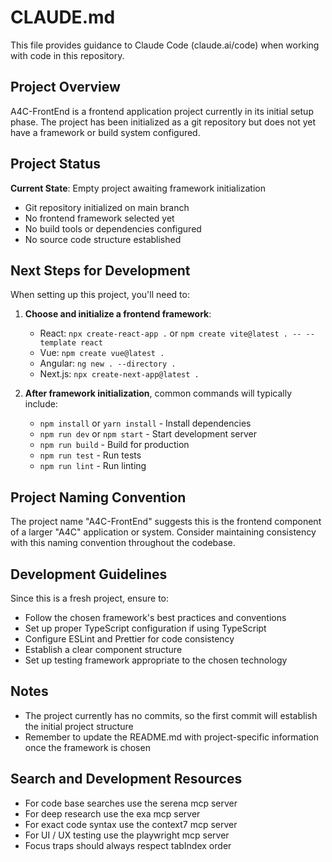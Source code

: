 # CLAUDE.md

This file provides guidance to Claude Code (claude.ai/code) when working with code in this repository.

## Project Overview

A4C-FrontEnd is a frontend application project currently in its initial setup phase. The project has been initialized as a git repository but does not yet have a framework or build system configured.

## Project Status

**Current State**: Empty project awaiting framework initialization
- Git repository initialized on main branch
- No frontend framework selected yet
- No build tools or dependencies configured
- No source code structure established

## Next Steps for Development

When setting up this project, you'll need to:

1. **Choose and initialize a frontend framework**:
   - React: `npx create-react-app .` or `npm create vite@latest . -- --template react`
   - Vue: `npm create vue@latest .`
   - Angular: `ng new . --directory .`
   - Next.js: `npx create-next-app@latest .`

2. **After framework initialization**, common commands will typically include:
   - `npm install` or `yarn install` - Install dependencies
   - `npm run dev` or `npm start` - Start development server
   - `npm run build` - Build for production
   - `npm run test` - Run tests
   - `npm run lint` - Run linting

## Project Naming Convention

The project name "A4C-FrontEnd" suggests this is the frontend component of a larger "A4C" application or system. Consider maintaining consistency with this naming convention throughout the codebase.

## Development Guidelines

Since this is a fresh project, ensure to:
- Follow the chosen framework's best practices and conventions
- Set up proper TypeScript configuration if using TypeScript
- Configure ESLint and Prettier for code consistency
- Establish a clear component structure
- Set up testing framework appropriate to the chosen technology

## Notes

- The project currently has no commits, so the first commit will establish the initial project structure
- Remember to update the README.md with project-specific information once the framework is chosen

## Search and Development Resources

- For code base searches use the serena mcp server
- For deep research use the exa mcp server
- For exact code syntax use the context7 mcp server
- For UI / UX testing use the playwright mcp server
- Focus traps should always respect tabIndex order